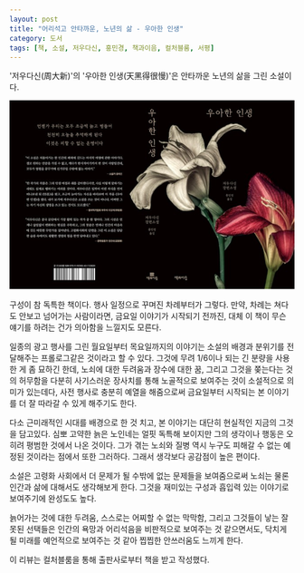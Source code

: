 ```yaml
---
layout: post
title: "어리석고 안타까운, 노년의 삶 - 우아한 인생"
category: 도서
tags: [책, 소설, 저우다신, 홍민경, 책과이음, 컬처블룸, 서평]
---
```


'저우다신(周大新)'의
'우아한 인생(天黑得很慢)'은
안타까운 노년의 삶을 그린 소설이다.

![표지](/images/tian-hei-de-hen-man-book-w640.jpg)

구성이 참 독특한 책이다.
행사 일정으로 꾸며진 차례부터가 그렇다.
만약, 차례는 쳐다도 안보고 넘어가는 사람이라면,
금요일 이야기가 시작되기 전까진,
대체 이 책이 무슨 얘기를 하려는 건가 의아함을 느낄지도 모른다.

일종의 광고 행사를 그린 월요일부터 목요일까지의 이야기는
소설의 배경과 분위기를 전달해주는 프롤로그같은 것이라고 할 수 있다.
그것에 무려 1/6이나 되는 긴 분량을 사용한 게 좀 묘하긴 한데,
노쇠에 대한 두려움과 장수에 대한 꿈, 그리고 그것을 쫒는다는 것의 허무함을 다분히 사기스러운 장사치를 통해 노골적으로 보여주는 것이 소설적으로 의미가 있는데다,
사전 행사로 충분히 예열을 해줌으로써
금요일부터 시작되는 본 이야기를 더 잘 따라갈 수 있게 해주기도 한다.

다소 근미래적인 시대를 배경으로 한 것 치고,
본 이야기는 대단히 현실적인 지금의 그것을 담고있다.
심뽀 고약한 늙은 노인네는 얼핏 독특해 보이지만
그의 생각이나 행동은 오히려 평범한 것에서 나온 것이다.
그가 겪는 노쇠와 질병 역시
누구도 피해갈 수 없는 예정된 것이라는 점에서 또한 그러하다.
그래서 생각보다 공감점이 높은 편이다.

소설은 고령화 사회에서 더 문제가 될 수밖에 없는 문제들을 보여줌으로써
노쇠는 물론 인간과 삶에 대해서도 생각해보게 한다.
그것을 재미있는 구성과 흡입력 있는 이야기로 보여주기에 완성도도 높다.

늙어가는 것에 대한 두려움,
스스로는 어찌할 수 없는 막막함,
그리고 그것들이 낳는 잘못된 선택들은
인간의 욕망과 어리석음을 비판적으로 보여주는 것 같으면서도,
닥치게 될 미래를 예언적으로 보여주는 것 같아 찝찝한 안쓰러움도 느끼게 한다.



<div class="im im-info">
이 리뷰는 컬처블룸을 통해 출판사로부터 책을 받고 작성했다.
</div>
